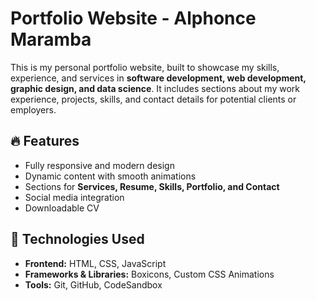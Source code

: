 # Portfolio Website - Alphonce Maramba  

This is my personal portfolio website, built to showcase my skills, experience, and services in **software development, web development, graphic design, and data science**. It includes sections about my work experience, projects, skills, and contact details for potential clients or employers.  

## 🔥 Features  
- Fully responsive and modern design  
- Dynamic content with smooth animations  
- Sections for **Services, Resume, Skills, Portfolio, and Contact**  
- Social media integration  
- Downloadable CV  

## 🚀 Technologies Used  
- **Frontend:** HTML, CSS, JavaScript  
- **Frameworks & Libraries:** Boxicons, Custom CSS Animations  
- **Tools:** Git, GitHub, CodeSandbox  

